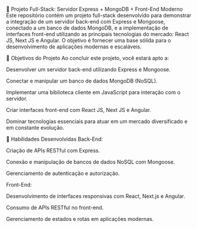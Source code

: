 🚀 Projeto Full-Stack: Servidor Express + MongoDB + Front-End Moderno
Este repositório contém um projeto full-stack desenvolvido para demonstrar a integração de um servidor back-end com Express e Mongoose, conectado a um banco de dados MongoDB, e a implementação de interfaces front-end utilizando as principais tecnologias do mercado: React JS, Next JS e Angular. O objetivo é fornecer uma base sólida para o desenvolvimento de aplicações modernas e escaláveis.

🎯 Objetivos do Projeto
Ao concluir este projeto, você estará apto a:

Desenvolver um servidor back-end utilizando Express e Mongoose.

Conectar e manipular um banco de dados MongoDB (NoSQL).

Implementar uma biblioteca cliente em JavaScript para interação com o servidor.

Criar interfaces front-end com React JS, Next JS e Angular.

Dominar tecnologias essenciais para atuar em um mercado diversificado e em constante evolução.

🌟 Habilidades Desenvolvidas
Back-End:

Criação de APIs RESTful com Express.

Conexão e manipulação de bancos de dados NoSQL com Mongoose.

Gerenciamento de autenticação e autorização.

Front-End:

Desenvolvimento de interfaces responsivas com React, Next.js e Angular.

Consumo de APIs RESTful no front-end.

Gerenciamento de estados e rotas em aplicações modernas.
